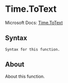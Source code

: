 # Time.ToText

Microsoft Docs: [Time.ToText](https://docs.microsoft.com/en-us/powerquery-m/time-totext)

## Syntax

```
Syntax for this function.
```

## About

About this function.

